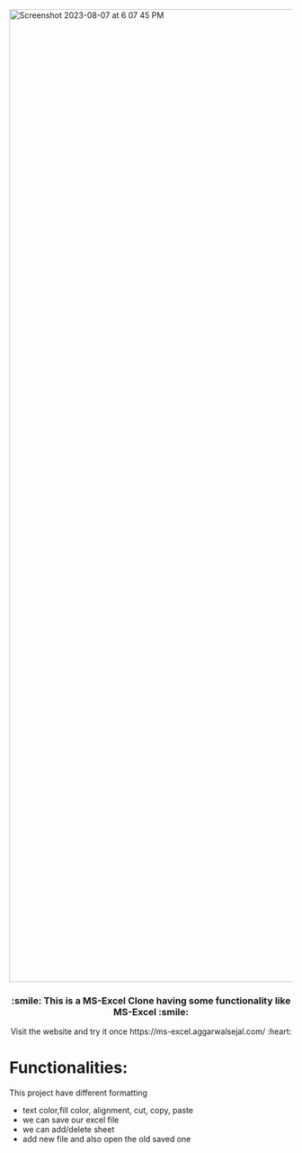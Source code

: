 <img width="1728" alt="Screenshot 2023-08-07 at 6 07 45 PM" src="https://github.com/sejal175/MS-Excel-Clone/assets/56756275/db7aeb26-7897-4c7d-ae46-a1d3e3645c4c">

<h3 align=center> :smile: This is a  <strong>MS-Excel Clone</strong> having some functionality like MS-Excel :smile: </h3>
<p align=center>Visit the website and try it once https://ms-excel.aggarwalsejal.com/ :heart:</p>

# Functionalities:
This project have different formatting

* text color,fill color, alignment, cut, copy, paste<br>
* we can save our excel file<br>
* we can add/delete sheet<br>
* add new file and also open the old saved one
